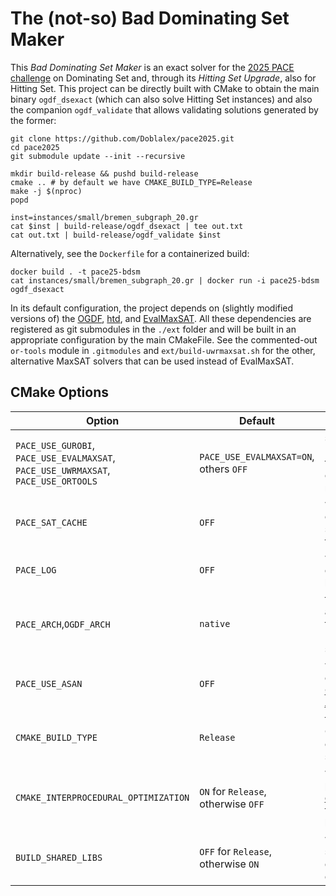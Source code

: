 # The (not-so) Bad Dominating Set Maker

This *Bad Dominating Set Maker* is an exact solver for the [2025 PACE challenge](https://pacechallenge.org/2025/)
on Dominating Set and, through its *Hitting Set Upgrade*, also for Hitting Set.
This project can be directly built with CMake to obtain the main binary `ogdf_dsexact`
(which can also solve Hitting Set instances)
and also the companion `ogdf_validate` that allows validating solutions generated by the former:

```shell
git clone https://github.com/Doblalex/pace2025.git
cd pace2025
git submodule update --init --recursive

mkdir build-release && pushd build-release
cmake .. # by default we have CMAKE_BUILD_TYPE=Release
make -j $(nproc)
popd

inst=instances/small/bremen_subgraph_20.gr
cat $inst | build-release/ogdf_dsexact | tee out.txt
cat out.txt | build-release/ogdf_validate $inst
```

Alternatively, see the `Dockerfile` for a containerized build:

```shell
docker build . -t pace25-bdsm
cat instances/small/bremen_subgraph_20.gr | docker run -i pace25-bdsm ogdf_dsexact
```

In its default configuration, the project depends on (slightly modified versions of) the
[OGDF](https://github.com/N-Coder/ogdf.git),
[htd](https://github.com/Doblalex/htd_for_pace2025.git), and
[EvalMaxSAT](https://github.com/Doblalex/EvalMaxSAT-pace2025.git).
All these dependencies are registered as git submodules in the `./ext` folder
and will be built in an appropriate configuration by the main CMakeFile.
See the commented-out `or-tools` module in `.gitmodules` and `ext/build-uwrmaxsat.sh` for
the other, alternative MaxSAT solvers that can be used instead of EvalMaxSAT.

## CMake Options

| Option                                                                             | Default                                | Description                                                                                                                      |
|------------------------------------------------------------------------------------|----------------------------------------|----------------------------------------------------------------------------------------------------------------------------------|
| `PACE_USE_GUROBI`, `PACE_USE_EVALMAXSAT`, `PACE_USE_UWRMAXSAT`, `PACE_USE_ORTOOLS` | `PACE_USE_EVALMAXSAT=ON`, others `OFF` | select which MaxSAT solver to use, exactly one option needs to be `ON`                                                           |
| `PACE_SAT_CACHE`                                                                   | `OFF`                                  | whether to cache MaxSAT solution on the file system                                                                              |
| `PACE_LOG`                                                                         | `OFF`                                  | whether to enable debug logging                                                                                                  |
| `PACE_ARCH`,`OGDF_ARCH`                                                            | `native`                               | target architecture of the binary, use `haswell` for optil static binaries                                                       |
| `PACE_USE_ASAN`                                                                    | `OFF`                                  | whether to enable the [Google AddressSanitzer](https://github.com/google/sanitizers/wiki/AddressSanitizer)                       |
| `CMAKE_BUILD_TYPE`                                                                 | `Release`                              | the usual CMake `Release` or `Debug` build switch                                                                                |
| `CMAKE_INTERPROCEDURAL_OPTIMIZATION`                                               | `ON` for `Release`, otherwise `OFF`    | whether to perform further [optimization](https://en.wikipedia.org/wiki/Interprocedural_optimization) of the whole static binary |
| `BUILD_SHARED_LIBS`                                                                | `OFF` for `Release`, otherwise `ON`    | whether to statically or dynamically link dependencies                                                                           |

